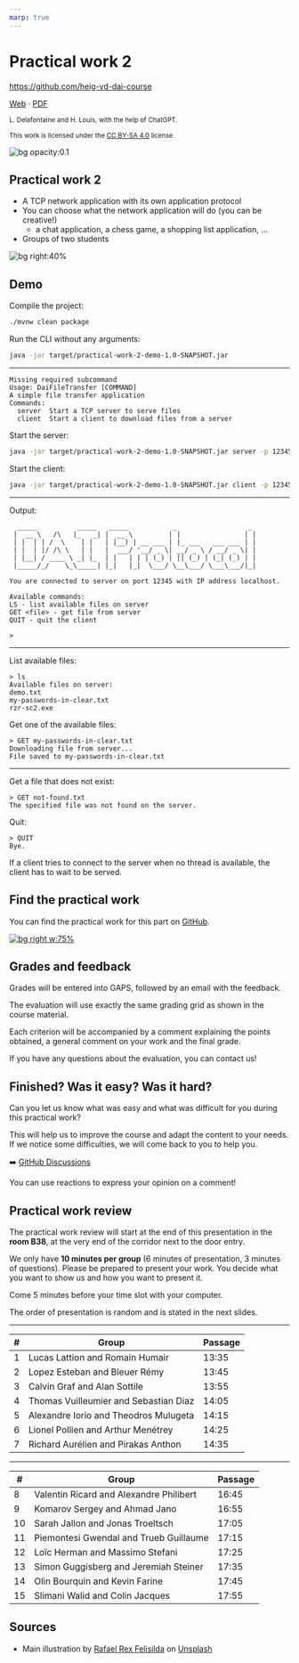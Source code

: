 ```yaml
---
marp: true
---
```


<!--
theme: gaia
size: 16:9
paginate: true
author: L. Delafontaine and H. Louis, with the help of ChatGPT
title: HEIG-VD DAI Course - Practical work 2
description: Practical work 2 for the DAI course at HEIG-VD, Switzerland
url: https://heig-vd-dai-course.github.io/heig-vd-dai-course/14-practical-work-2/
footer: '**HEIG-VD** - DAI Course 2023-2024 - CC BY-SA 4.0'
style: |
    :root {
        --color-background: #fff;
        --color-foreground: #333;
        --color-highlight: #f96;
        --color-dimmed: #888;
        --color-headings: #7d8ca3;
    }
    blockquote {
        font-style: italic;
    }
    table {
        width: 100%;
    }
    th:first-child {
        width: 15%;
    }
    h1, h2, h3, h4, h5, h6 {
        color: var(--color-headings);
    }
    h2, h3, h4, h5, h6 {
        font-size: 1.5rem;
    }
    h1 a:link, h2 a:link, h3 a:link, h4 a:link, h5 a:link, h6 a:link {
        text-decoration: none;
    }
    section:not([class=lead]) > p, blockquote {
        text-align: justify;
    }
headingDivider: 4
-->

[web]:
  https://heig-vd-dai-course.github.io/heig-vd-dai-course/14-practical-work-2/
[pdf]:
  https://heig-vd-dai-course.github.io/heig-vd-dai-course/14-practical-work-2/14-practical-work-2-presentation.pdf
[license]:
  https://github.com/heig-vd-dai-course/heig-vd-dai-course/blob/main/LICENSE.md
[discussions]: https://github.com/orgs/heig-vd-dai-course/discussions/117
[illustration]:
  https://images.unsplash.com/photo-1610633389918-7d5b62977dc3?fit=crop&h=720
[practical-work]:
  https://github.com/heig-vd-dai-course/heig-vd-dai-course/blob/main/14-practical-work-2/COURSE_MATERIAL.md
[practical-work-qr-code]:
  https://quickchart.io/qr?format=png&ecLevel=Q&size=400&margin=1&text=https://github.com/heig-vd-dai-course/heig-vd-dai-course/blob/main/14-practical-work-2/COURSE_MATERIAL.md

# Practical work 2

<!--
_class: lead
_paginate: false
-->

<https://github.com/heig-vd-dai-course>

[Web][web] · [PDF][pdf]

<small>L. Delafontaine and H. Louis, with the help of ChatGPT.</small>

<small>This work is licensed under the [CC BY-SA 4.0][license] license.</small>

![bg opacity:0.1][illustration]

## Practical work 2

- A TCP network application with its own application protocol
- You can choose what the network application will do (you can be creative!)
  - a chat application, a chess game, a shopping list application, ...
- Groups of two students

![bg right:40%][illustration]

## Demo

Compile the project:

```sh
./mvnw clean package
```

Run the CLI without any arguments:

```sh
java -jar target/practical-work-2-demo-1.0-SNAPSHOT.jar
```

---

```text
Missing required subcommand
Usage: DaiFileTransfer [COMMAND]
A simple file transfer application
Commands:
  server  Start a TCP server to serve files
  client  Start a client to download files from a server
```

Start the server:

```sh
java -jar target/practical-work-2-demo-1.0-SNAPSHOT.jar server -p 12345 -t 4
```

Start the client:

```sh
java -jar target/practical-work-2-demo-1.0-SNAPSHOT.jar client -p 12345
```

---

Output:

```text
  _____          _____   _____           _                  _
 |  __ \   /\   |_   _| |  __ \         | |                | |
 | |  | | /  \    | |   | |__) | __ ___ | |_ ___   ___ ___ | |
 | |  | |/ /\ \   | |   |  ___/ '__/ _ \| __/ _ \ / __/ _ \| |
 | |__| / ____ \ _| |_  | |   | | | (_) | || (_) | (_| (_) | |
 |_____/_/    \_\_____| |_|   |_|  \___/ \__\___/ \___\___/|_|

You are connected to server on port 12345 with IP address localhost.

Available commands:
LS - list available files on server
GET <file> - get file from server
QUIT - quit the client

>
```

---

List available files:

```text
> ls
Available files on server:
demo.txt
my-passwords-in-clear.txt
rzr-sc2.exe
```

Get one of the available files:

```text
> GET my-passwords-in-clear.txt
Downloading file from server...
File saved to my-passwords-in-clear.txt
```

---

Get a file that does not exist:

```text
> GET not-found.txt
The specified file was not found on the server.
```

Quit:

```text
> QUIT
Bye.
```

If a client tries to connect to the server when no thread is available, the
client has to wait to be served.

## Find the practical work

<!-- _class: lead -->

You can find the practical work for this part on [GitHub][practical-work].

[![bg right w:75%][practical-work-qr-code]][practical-work]

## Grades and feedback

Grades will be entered into GAPS, followed by an email with the feedback.

The evaluation will use exactly the same grading grid as shown in the course
material.

Each criterion will be accompanied by a comment explaining the points obtained,
a general comment on your work and the final grade.

If you have any questions about the evaluation, you can contact us!

## Finished? Was it easy? Was it hard?

Can you let us know what was easy and what was difficult for you during this
practical work?

This will help us to improve the course and adapt the content to your needs. If
we notice some difficulties, we will come back to you to help you.

➡️ [GitHub Discussions][discussions]

You can use reactions to express your opinion on a comment!

## Practical work review

The practical work review will start at the end of this presentation in the
**room B38**, at the very end of the corridor next to the door entry.

We only have **10 minutes per group** (6 minutes of presentation, 3 minutes of
questions). Please be prepared to present your work. You decide what you want to
show us and how you want to present it.

Come 5 minutes before your time slot with your computer.

The order of presentation is random and is stated in the next slides.

---

| #   | Group                                 | Passage |
| --- | ------------------------------------- | ------- |
| 1   | Lucas Lattion and Romain Humair       | 13:35   |
| 2   | Lopez Esteban and Bleuer Rémy         | 13:45   |
| 3   | Calvin Graf and Alan Sottile          | 13:55   |
| 4   | Thomas Vuilleumier and Sebastian Diaz | 14:05   |
| 5   | Alexandre Iorio and Theodros Mulugeta | 14:15   |
| 6   | Lionel Pollien and Arthur Menétrey    | 14:25   |
| 7   | Richard Aurélien and Pirakas Anthon   | 14:35   |

---

| #   | Group                                   | Passage |
| --- | --------------------------------------- | ------- |
| 8   | Valentin Ricard and Alexandre Philibert | 16:45   |
| 9   | Komarov Sergey and Ahmad Jano           | 16:55   |
| 10  | Sarah Jallon and Jonas Troeltsch        | 17:05   |
| 11  | Piemontesi Gwendal and Trueb Guillaume  | 17:15   |
| 12  | Loïc Herman and Massimo Stefani         | 17:25   |
| 13  | Simon Guggisberg and Jeremiah Steiner   | 17:35   |
| 14  | Olin Bourquin and Kevin Farine          | 17:45   |
| 15  | Slimani Walid and Colin Jacques         | 17:55   |

## Sources

- Main illustration by [Rafael Rex Felisilda](https://unsplash.com/@rafaelrex)
  on
  [Unsplash](https://unsplash.com/photos/chess-pieces-on-chess-board-rCxTJlaU5Yc)
